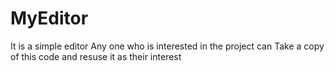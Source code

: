 # MyEditor
It is a simple editor 
Any one who is interested in the project can 
Take a copy of this code and resuse it as their interest

